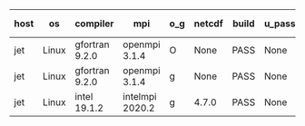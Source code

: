 

| host     | os       | compiler                              | mpi                      | o_g        | netcdf        | build       | u_pass          | u_fail          | s_pass            | s_fail            | e_pass             | e_fail             | nuopc_pass       | nuopc_fail       | artifacts link          |
|----------|----------|---------------------------------------|--------------------------|------------|---------------|-------------|-----------------|-----------------|-------------------|-------------------|--------------------|--------------------|------------------|------------------|-------------------------|
| jet | Linux | gfortran 9.2.0 | openmpi 3.1.4  | O | None  | PASS | None | None | None | None | None | None | None | None | <a href="https://github.com/esmf-org/esmf-test-artifacts/tree/ab6c0b1b639c814420a9cb5ecbf03a25cb00f731/develop/gfortran/9.2.0/O/openmpi/3.1.4" target="_blank">ab6c0b1</a> | 
| jet | Linux | gfortran 9.2.0 | openmpi 3.1.4  | g | None  | PASS | None | None | None | None | None | None | None | None | <a href="https://github.com/esmf-org/esmf-test-artifacts/tree/d5169661ec560c5a2269eb09ed25fff181ca67d0/develop/gfortran/9.2.0/g/openmpi/3.1.4" target="_blank">d516966</a> | 
| jet | Linux | intel 19.1.2 | intelmpi 2020.2  | g | 4.7.0  | PASS | None | None | None | None | None | None | None | None | <a href="https://github.com/esmf-org/esmf-test-artifacts/tree/ad5d4b29e8912b6494a1beeb4f07c27bcdcdebb4/develop/intel/19.1.2/g/intelmpi/2020.2" target="_blank">ad5d4b2</a> | 
